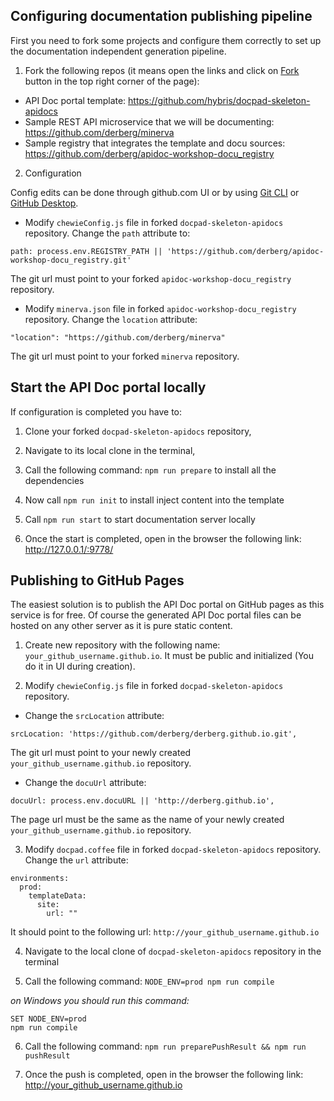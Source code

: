 ## Configuring documentation publishing pipeline

First you need to fork some projects and configure them correctly to set up the documentation independent generation pipeline.

1. Fork the following repos (it means open the links and click on [Fork](https://help.github.com/articles/fork-a-repo/) button in the top right corner of the page):
 - API Doc portal template: https://github.com/hybris/docpad-skeleton-apidocs
 - Sample REST API microservice that we will be documenting: https://github.com/derberg/minerva
 - Sample registry that integrates the template and docu sources: https://github.com/derberg/apidoc-workshop-docu_registry

2. Configuration

Config edits can be done through github.com UI or by using [Git CLI](https://www.codeschool.com/courses/try-git) or [GitHub Desktop](https://help.github.com/desktop/guides/contributing/cloning-a-repository-from-github-to-github-desktop/).

 - Modify `chewieConfig.js` file in forked `docpad-skeleton-apidocs` repository. Change the `path` attribute to:
 ```
 path: process.env.REGISTRY_PATH || 'https://github.com/derberg/apidoc-workshop-docu_registry.git'
 ```
 The git url must point to your forked `apidoc-workshop-docu_registry` repository.

 - Modify `minerva.json` file in forked `apidoc-workshop-docu_registry` repository. Change the `location` attribute:
 ```
 "location": "https://github.com/derberg/minerva"
 ```
 The git url must point to your forked `minerva` repository.

## Start the API Doc portal locally

If configuration is completed you have to:

1. Clone your forked `docpad-skeleton-apidocs` repository,

2. Navigate to its local clone in the terminal,

3. Call the following command: `npm run prepare` to install all the dependencies

4. Now call `npm run init` to install inject content into the template

5. Call `npm run start` to start documentation server locally 

6. Once the start is completed, open in the browser the following link: http://127.0.0.1/:9778/

## Publishing to GitHub Pages

The easiest solution is to publish the API Doc portal on GitHub pages as this service is for free. Of course the generated API Doc portal files can be hosted on any other server as it is pure static content.

1. Create new repository with the following name: `your_github_username.github.io`. It must be public and initialized (You do it in UI during creation).

2. Modify `chewieConfig.js` file in forked `docpad-skeleton-apidocs` repository.
 - Change the `srcLocation` attribute:
 ```
 srcLocation: 'https://github.com/derberg/derberg.github.io.git',
 ```
 The git url must point to your newly created `your_github_username.github.io` repository.
 - Change the `docuUrl` attribute:
 ```
 docuUrl: process.env.docuURL || 'http://derberg.github.io',
 ```
 The page url must be the same as the name of your newly created `your_github_username.github.io` repository.

3. Modify `docpad.coffee` file in forked `docpad-skeleton-apidocs` repository. Change the `url` attribute:
 ```
 environments:
   prod:
     templateData:
       site:
         url: ""
 ```
 It should point to the following url: `http://your_github_username.github.io`

4. Navigate to the local clone of `docpad-skeleton-apidocs` repository in the terminal

5. Call the following command: `NODE_ENV=prod npm run compile`

*on Windows you should run this command:*

```
SET NODE_ENV=prod
npm run compile
```

6. Call the following command: `npm run preparePushResult && npm run pushResult`

7. Once the push is completed, open in the browser the following link: http://your_github_username.github.io
